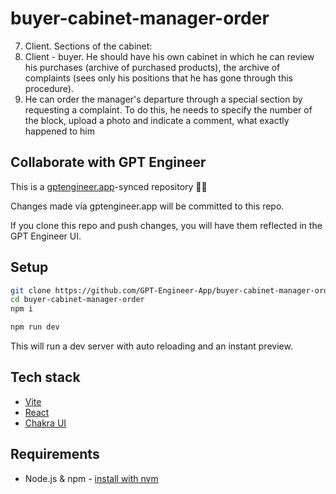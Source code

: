 # buyer-cabinet-manager-order

7.	Client. Sections of the cabinet:
1.	Client - buyer. He should have his own cabinet in which he can review his purchases (archive of purchased products), the archive of complaints (sees only his positions that he has gone through this procedure).
2.	He can order the manager's departure through a special section by requesting a complaint. To do this, he needs to specify the number of the block, upload a photo and indicate a comment, what exactly happened to him


## Collaborate with GPT Engineer

This is a [gptengineer.app](https://gptengineer.app)-synced repository 🌟🤖

Changes made via gptengineer.app will be committed to this repo.

If you clone this repo and push changes, you will have them reflected in the GPT Engineer UI.

## Setup

```sh
git clone https://github.com/GPT-Engineer-App/buyer-cabinet-manager-order.git
cd buyer-cabinet-manager-order
npm i
```

```sh
npm run dev
```

This will run a dev server with auto reloading and an instant preview.

## Tech stack

- [Vite](https://vitejs.dev/)
- [React](https://react.dev/)
- [Chakra UI](https://chakra-ui.com/)

## Requirements

- Node.js & npm - [install with nvm](https://github.com/nvm-sh/nvm#installing-and-updating)
